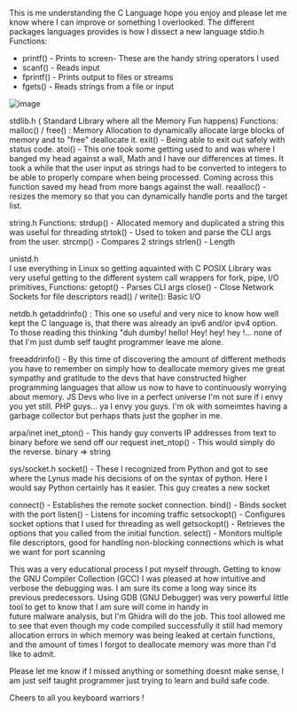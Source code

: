 This is me understanding the C Language hope you enjoy and please let me know where I can improve or something I overlooked.
The different packages languages provides is how I dissect a new language
stdio.h 
Functions:
  - printf() -  Prints to screen- These are the handy string operators I used 
  - scanf() - Reads input 
  - fprintf() - Prints output to files or streams
  - fgets() - Reads strings from a file or input

![image](https://github.com/user-attachments/assets/0a0a64f3-d825-44cc-8693-6f0ccb43e97f)


stdlib.h ( Standard Library where all the Memory Fun happens)
Functions:
  malloc() / free() : Memory Allocation to dynamically allocate large blocks of memory and to "free"  deallocate it.
  exit() - Being able to exit out safely with status code.
  atoi() - This one took some getting used to and was where I banged my head against a wall, Math and I have our 
            differences at times. It took a while that the user input as strings had to be converted to integers to 
            be able to properly compare when being processed. Coming across this function saved my head from more 
            bangs against the wall.
  reaalloc() - resizes the memory so that you can dynamically handle ports and the target list. 

string.h
  Functions:
    strdup() - Allocated memory and duplicated a string this was useful for threading
    strtok() - Used to token and parse the CLI args from the user.
    strcmp() - Compares 2 strings 
    strlen() - Length

unistd.h  
  I use everything in Linux so getting aquainted with C POSIX Library was very useful getting to the 
  different system call wrappers for fork, pipe, I/O primitives, 
  Functions:
    getopt() - Parses CLI args
    close() - Close Network Sockets for file descriptors
    read() / write(): Basic I/O 

netdb.h 
  getaddrinfo() : This one so useful and very nice to know how well kept the C language is, that there was already 
                  an ipv6 and/or ipv4 option. To those reading this thinking "duh dumby! hello! Hey! hey! hey !...
                  none of that I'm just dumb self taught programmer leave me alone.

  freeaddrinfo() - By this time of discovering the amount of different methods you have to remember on 
                    simply how to deallocate memory gives me great sympathy and gratitude to the devs
                    that have constructed higher programming languages that allow us now to have to continuously 
                    worrying about memory. JS Devs who live in a perfect universe I'm not sure if i envy you yet still. 
                    PHP guys... ya I envy you guys. I'm ok with someimtes having a garbage collector but perhaps thats just the gopher in me.

arpa/inet 
  inet_pton() - This handy guy converts IP addresses from text to binary before we send off our request
  inet_ntop() - This would simply do the reverse. binary => string

sys/socket.h
  socket() - These I recognized from Python and got to see where the Lynus made his decisions of on the syntax of python. 
  Here I would say Python certainly has it easier. This guy creates a new socket

  connect() - Establishes the remote socket connection.
  bind() - Binds socket with the port
  listen() - Listens for incoming traffic
  setsockopt() - Configures socket options that I used for threading as well
  getsockopt() - Retrieves the options that you called from the initial function.
  select() - Monitors multiple file descriptors, good for handling non-blocking connections which is what we want for port scanning


  This was a very educational process I put myself through. Getting to know the GNU Compiler Collection (GCC)
  I was pleased at how intuitive and verbose the debugging was. I am sure its come a long way since its previous
  predecessors. 
  Using GDB (GNU Debugger) was very powerful little tool to get to know that I am sure will come in handy in     
  future malware analysis, but I'm Ghidra will do the job. This tool allowed me to see that even though my code
  compiled successfully it still had memory allocation errors in which memory was being leaked at certain 
  functions, and the amount of times I forgot to deallocate memory was more than I'd like to admit.  
  


  Please let me know if I missed anything or something doesnt make sense, I am just self taught programmer just trying to learn and build safe code.
  


Cheers to all you keyboard warriors ! 
